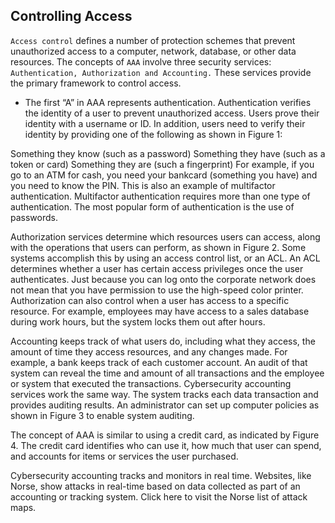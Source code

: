 ## Controlling Access

`Access control` defines a number of protection schemes that prevent unauthorized access to a computer, network, database, or other data resources. The concepts of `AAA` involve three security services: `Authentication, Authorization and Accounting.` These services provide the primary framework to control access.

+ The first “A” in AAA represents authentication. Authentication verifies the identity of a user to prevent unauthorized access. Users prove their identity with a username or ID. In addition, users need to verify their identity by providing one of the following as shown in Figure 1:



Something they know (such as a password)
Something they have (such as a token or card)
Something they are (such a fingerprint)
For example, if you go to an ATM for cash, you need your bankcard (something you have) and you need to know the PIN. This is also an example of multifactor authentication. Multifactor authentication requires more than one type of authentication. The most popular form of authentication is the use of passwords.

Authorization services determine which resources users can access, along with the operations that users can perform, as shown in Figure 2. Some systems accomplish this by using an access control list, or an ACL. An ACL determines whether a user has certain access privileges once the user authenticates. Just because you can log onto the corporate network does not mean that you have permission to use the high-speed color printer. Authorization can also control when a user has access to a specific resource. For example, employees may have access to a sales database during work hours, but the system locks them out after hours.

Accounting keeps track of what users do, including what they access, the amount of time they access resources, and any changes made. For example, a bank keeps track of each customer account. An audit of that system can reveal the time and amount of all transactions and the employee or system that executed the transactions. Cybersecurity accounting services work the same way. The system tracks each data transaction and provides auditing results. An administrator can set up computer policies as shown in Figure 3 to enable system auditing.

The concept of AAA is similar to using a credit card, as indicated by Figure 4. The credit card identifies who can use it, how much that user can spend, and accounts for items or services the user purchased.

Cybersecurity accounting tracks and monitors in real time. Websites, like Norse, show attacks in real-time based on data collected as part of an accounting or tracking system. Click here to visit the Norse list of attack maps.
